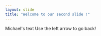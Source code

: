 ```yaml
---
layout: slide
title: "Welcome to our second slide !"
---
```

Michael's text
Use the left arrow to go back!
